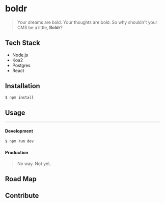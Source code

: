 # boldr

> Your dreams are bold. Your thoughts are bold. So why shouldn't your CMS be a little, **Boldr**?

## Tech Stack

* Node.js
* Koa2
* Postgres
* React

## Installation

```bash
$ npm install
```

## Usage
--------

#### Development

```bash
$ npm run dev
```

#### Production
> No way. Not yet.


## Road Map


## Contribute
